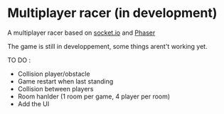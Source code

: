 # Multiplayer racer (in development)

A multiplayer racer based on [socket.io](http://socket.io/) and [Phaser](http://phaser.io/)

The game is still in developpement, some things arent't working yet.


TO DO :

- Collision player/obstacle
- Game restart when last standing
- Collision between players
- Room hanlder (1 room per game, 4 player per room)
- Add the UI
